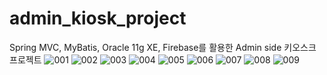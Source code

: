 # admin_kiosk_project
Spring MVC, MyBatis, Oracle 11g XE, Firebase를 활용한
Admin side 키오스크 프로젝트
![001](https://user-images.githubusercontent.com/76540460/118397825-e779d800-b690-11eb-9406-a0b19de189ac.jpg)
![002](https://user-images.githubusercontent.com/76540460/118397828-e8ab0500-b690-11eb-9019-e13cd6785a7b.jpg)
![003](https://user-images.githubusercontent.com/76540460/118397830-e9dc3200-b690-11eb-98b9-d1691d58fd7d.jpg)
![004](https://user-images.githubusercontent.com/76540460/118397831-ea74c880-b690-11eb-9b67-132e3a73d4f0.jpg)
![005](https://user-images.githubusercontent.com/76540460/118397832-eb0d5f00-b690-11eb-853b-87f77f470c3c.jpg)
![006](https://user-images.githubusercontent.com/76540460/118397833-eba5f580-b690-11eb-97c1-583a54aed409.jpg)
![007](https://user-images.githubusercontent.com/76540460/118397835-ec3e8c00-b690-11eb-81c6-2de0344e19f7.jpg)
![008](https://user-images.githubusercontent.com/76540460/118397836-ed6fb900-b690-11eb-8bab-df421a964eca.jpg)
![009](https://user-images.githubusercontent.com/76540460/118397837-ed6fb900-b690-11eb-816c-815914d48eda.jpg)
